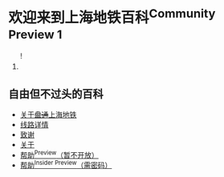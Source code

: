 # 欢迎来到上海地铁百科<sup>Community Preview 1</sup>

1. <marquee behavior="scroll" direction="right">
2. 上海轨道交通启用乘车扫码登记措施，手机扫描车窗二维码填写手机号，换车需再次扫码。全程戴口罩，人流不拥挤，谢谢配合！Shanghai Metro has adopted the code scanning registration measures for vehicles. The mobile phone scans the QR code of the window to fill in the mobile phone number, and the code needs to be scanned again when changing the car. Wear masks throughout, the crowd is not crowded, thank you for your cooperation!
3. </marquee>

## 自由但不过头的百科

- [关于~~盘通~~上海地铁](shanghaimetro.md)
- [线路详情](line.md)
- [致谢](thanks.md)
- [关于](about.md)
- [帮助<sup>Preview</sup>（暂不开放）](https://STwiki-021.github.io/help)
- [帮助<sup>Insider Preview</sup>（需密码）](https://stwiki-021.github.io/devhelp/)

